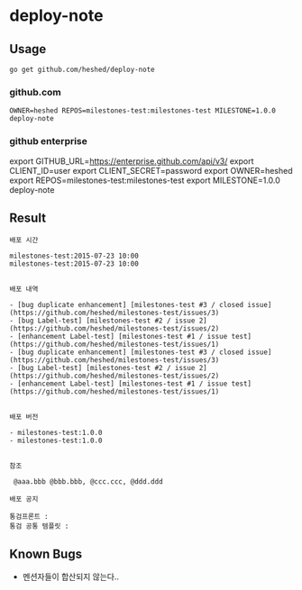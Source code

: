 deploy-note
===

## Usage

```
go get github.com/heshed/deploy-note
```

### github.com

```
OWNER=heshed REPOS=milestones-test:milestones-test MILESTONE=1.0.0 deploy-note
```

### github enterprise
export GITHUB_URL=https://enterprise.github.com/api/v3/
export CLIENT_ID=user 
export CLIENT_SECRET=password 
export OWNER=heshed
export REPOS=milestones-test:milestones-test
export MILESTONE=1.0.0
deploy-note

## Result

```
배포 시간

milestones-test:2015-07-23 10:00
milestones-test:2015-07-23 10:00


배포 내역

- [bug duplicate enhancement] [milestones-test #3 / closed issue](https://github.com/heshed/milestones-test/issues/3)
- [bug Label-test] [milestones-test #2 / issue 2](https://github.com/heshed/milestones-test/issues/2)
- [enhancement Label-test] [milestones-test #1 / issue test](https://github.com/heshed/milestones-test/issues/1)
- [bug duplicate enhancement] [milestones-test #3 / closed issue](https://github.com/heshed/milestones-test/issues/3)
- [bug Label-test] [milestones-test #2 / issue 2](https://github.com/heshed/milestones-test/issues/2)
- [enhancement Label-test] [milestones-test #1 / issue test](https://github.com/heshed/milestones-test/issues/1)


배포 버전

- milestones-test:1.0.0
- milestones-test:1.0.0


참조

 @aaa.bbb @bbb.bbb, @ccc.ccc, @ddd.ddd

배포 공지

통검프론트 :
통검 공통 템플릿 :
```

## Known Bugs

- 멘션자들이 합산되지 않는다..
